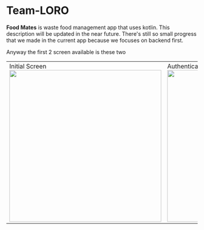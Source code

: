# Team-LORO

<b>Food Mates</b> is waste food management app that uses kotlin. This description will be updated in the near future.
There's still so small progress that we made in the current app because we focuses on backend first.

Anyway the first 2 screen available is these two
<table>
  <tr>
    <td>Initial Screen<img width="400px" src="https://github.com/Team-LORO/Team-LORO/assets/24985130/feff7c23-d40c-4726-bd2a-7ee62141a80f" /></td>
    <td>Authentication Screen<img width="400px" src="https://github.com/Team-LORO/Team-LORO/assets/24985130/8fd259b8-edcd-49ce-a63e-2b7651ceaab9" /></td>
  </tr>
</table>
